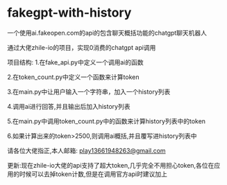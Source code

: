 # fakegpt-with-history
一个使用ai.fakeopen.com的api的包含聊天概括功能的chatgpt聊天机器人

通过大佬zhile-io的项目，实现0消费的chatgpt api调用

项目结构:
1.在fake_api.py中定义一个调用ai的函数

2.在token_count.py中定义一个函数来计算token

3.在main.py中让用户输入一个字符串，加入一个history列表

4.调用ai进行回答,并且输出后加入history列表

5.在main.py中调用token_count.py中的函数来计算history列表中的token

6.如果计算出来的token>2500,则调用ai概括,并且覆写进history列表中

请各位大佬指正,本人邮箱: play13661948263@gmail.com

更新:现在zhile-io大佬的api支持了超大token,几乎完全不用担心token,各位在应用的时候可以去掉token计数,但是在调用官方api时建议加上

